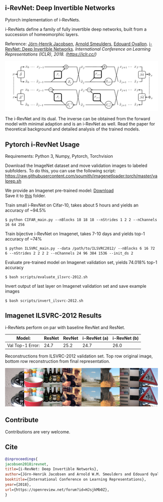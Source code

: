 ## i-RevNet: Deep Invertible Networks

Pytorch implementation of i-RevNets. 

i-RevNets define a family of fully invertible deep networks, built from a succession of homeomorphic layers.

Reference: [Jörn-Henrik Jacobsen](https://jhjacobsen.github.io/), [Arnold Smeulders](https://scholar.google.nl/citations?user=aa5Ou7gAAAAJ&hl=en), [Edouard Oyallon](https://edouardoyallon.github.io/). [i-RevNet: Deep Invertible Networks](https://openreview.net/pdf?id=HJsjkMb0Z). *International Conference on Learning Representations (ICLR), 2018. (https://iclr.cc/)*


![Algorithm](./imgs/algorithm.jpg)

The i-RevNet and its dual. The inverse can be obtained from the forward model with minimal adaption and is an i-RevNet as well. Read the paper for theoretical background and detailed analysis of the trained models.


## Pytorch i-RevNet Usage

Requirements: Python 3, Numpy, Pytorch, Torchvision

Download the ImageNet dataset and move validation images to labeled subfolders.
To do this, you can use the following script: https://raw.githubusercontent.com/soumith/imagenetloader.torch/master/valprep.sh

We provide an Imagenet pre-trained model: [Download](https://drive.google.com/uc?id=1eQtZIpmtVM0-JDv_2nx3xMuGKjA1beLF&export=download) \
Save it to [this](checkpoint/ilsvrc2012/pre-trained/) folder.

Train small i-RevNet on Cifar-10, takes about 5 hours and yields an accuracy of ~94.5%
```
$ python CIFAR_main.py --nBlocks 18 18 18 --nStrides 1 2 2 --nChannels 16 64 256
```
Train bijective i-RevNet on Imagenet, takes 7-10 days and yields top-1 accuracy of ~74%
```
$ python ILSVRC_main.py --data /path/to/ILSVRC2012/ --nBlocks 6 16 72 6 --nStrides 2 2 2 2 --nChannels 24 96 384 1536 --init_ds 2
```
Evaluate pre-trained model on Imagenet validation set, yields 74.018% top-1 accuracy
```
$ bash scripts/evaluate_ilsvrc-2012.sh
```
Invert output of last layer on Imagenet validation set and save example images
```
$ bash scripts/invert_ilsvrc-2012.sh
```

## Imagenet ILSVRC-2012 Results

i-RevNets perform on par with baseline RevNet and ResNet.


| Model:           | ResNet | RevNet | i-RevNet (a) | i-RevNet (b) |
|------------------|--------|--------|--------------|--------------|
| Val Top-1 Error: |  24.7  |  25.2  |    24.7      |    26.0      |

Reconstructions from ILSVRC-2012 validation set. Top row original image, bottom row reconstruction from final representation.

![Inverse](./imgs/inverted_val_samples.jpg)

## Contribute

Contributions are very welcome.


## Cite

```bibtex
@inproceedings{
jacobsen2018irevnet,
title={i-RevNet: Deep Invertible Networks},
author={Jörn-Henrik Jacobsen and Arnold W.M. Smeulders and Edouard Oyallon},
booktitle={International Conference on Learning Representations},
year={2018},
url={https://openreview.net/forum?id=HJsjkMb0Z},
}
```
